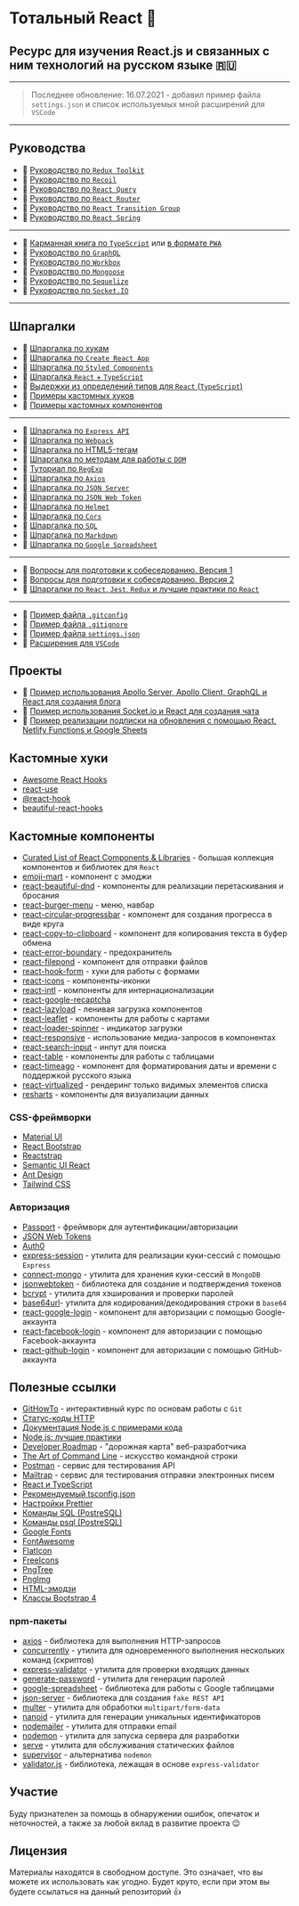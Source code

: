# Тотальный React :metal:

## Ресурс для изучения React.js и связанных с ним технологий на русском языке :ru:

---

> Последнее обновление: 16.07.2021 - добавил пример файла `settings.json` и список используемых мной расширений для `VSCode`

---

## Руководства

- :page_with_curl: [Руководство по `Redux Toolkit`](./md/redux-toolkit.md)
- :page_with_curl: [Руководство по `Recoil`](./md/recoil.md)
- :page_with_curl: [Руководство по `React Query`](./md/react-query.md)
- :page_with_curl: [Руководство по `React Router`](./md/react-router.md)
- :page_with_curl: [Руководство по `React Transition Group`](./md/react-transition-group.md)
- :page_with_curl: [Руководство по `React Spring`](./md/react-spring.md)

---

- :page_with_curl: [Карманная книга по `TypeScript`](./md/ts.md) или [в формате `PWA`](https://typescript-handbook.ru/)
- :page_with_curl: [Руководство по `GraphQL`](./md/graphql.md)
- :page_with_curl: [Руководство по `Workbox`](./md/wb/wb.md)
- :page_with_curl: [Руководство по `Mongoose`](./md/mongoose.md)
- :page_with_curl: [Руководство по `Sequelize`](./md/sequelize.md)
- :page_with_curl: [Руководство по `Socket.IO`](./md/socket/README.md)

---

## Шпаргалки

- :memo: [Шпаргалка по хукам](./md/hooks.md)
- :memo: [Шпаргалка по `Create React App`](./md/create-react-app.md)
- :memo: [Шпаргалка по `Styled Components`](./md/styled-components.md)
- :memo: [Шпаргалка `React` + `TypeScript`](./md/react-typescript.md)
- :memo: [Выдержки из определений типов для `React` (`TypeScript`)](./md/react-types.md)
- :memo: [Примеры кастомных хуков](./md/custom-hooks.md)
- :memo: [Примеры кастомных компонентов](./md/custom-components.md)

---

- :memo: [Шпаргалка по `Express API`](./md/express-api.md)
- :memo: [Шпаргалка по `Webpack`](./md/webpack.md)
- :memo: [Шпаргалка по HTML5-тегам](./md/html5.md)
- :memo: [Шпаргалка по методам для работы с `DOM`](./md/js-dom.md)
- :memo: [Туториал по `RegExp`](./md/regexp/regexp.md)
- :memo: [Шпаргалка по `Axios`](./md/axios.md)
- :memo: [Шпаргалка по `JSON Server`](./md/json-server/README.md)
- :memo: [Шпаргалка по `JSON Web Token`](./md/jsonwebtoken.md)
- :memo: [Шпаргалка по `Helmet`](./md/helmet.md)
- :memo: [Шпаргалка по `Cors`](./md/cors.md)
- :memo: [Шпаргалка по `SQL`](./md/sql.md)
- :memo: [Шпаргалка по `Markdown`](./md/markdown.md)
- :memo: [Шпаргалка по `Google Spreadsheet`](./md/google-spreadsheet.md)

---

- :page_with_curl: [Вопросы для подготовки к собеседованию. Версия 1](./md/questions.md)
- :page_with_curl: [Вопросы для подготовки к собеседованию. Версия 2](./md/questions-v2.md)
- :memo: [Шпаргалки по `React`, `Jest`, `Redux` и лучшие практики по `React`](./md/cheatsheets-bestpractices.md)

---

- :floppy_disk: [Пример файла `.gitconfig`](./assets/.gitconfig)
- :floppy_disk: [Пример файла `.gitignore`](./assets/.gitignore)
- :floppy_disk: [Пример файла `settings.json`](./assets/settings.json)
- :memo: [Расширения для `VSCode`](./md/extensions.md)

## Проекты

- :link: [Пример использования Apollo Server, Apollo Client, GraphQL и React для создания блога](https://github.com/harryheman/Apollo-GraphQL-React-Social-App)
- :link: [Пример использования Socket.io и React для создания чата](https://github.com/harryheman/Socket.io-React-Chat-App)
- :link: [Пример реализации подписки на обновления с помощью React, Netlify Functions и Google Sheets](https://github.com/harryheman/Mail-List)

## Кастомные хуки

- [Awesome React Hooks](https://github.com/rehooks/awesome-react-hooks)
- [react-use](https://github.com/streamich/react-use)
- [@react-hook](https://www.npmjs.com/search?q=%40react-hook)
- [beautiful-react-hooks](https://github.com/beautifulinteractions/beautiful-react-hooks)

## Кастомные компоненты

- [Curated List of React Components & Libraries](https://github.com/brillout/awesome-react-components) - большая коллекция компонентов и библиотек для `React`
- [emoji-mart](https://github.com/missive/emoji-mart) - компонент с эмоджи
- [react-beautiful-dnd](https://github.com/vtereshyn/react-beautiful-dnd-ru) - компоненты для реализации перетаскивания и бросания
- [react-burger-menu](https://www.npmjs.com/package/react-burger-menu) - меню, навбар
- [react-circular-progressbar](https://www.npmjs.com/package/react-circular-progressbar) - компонент для создания прогресса в виде круга
- [react-copy-to-clipboard](https://www.npmjs.com/package/react-copy-to-clipboard) - компонент для копирования текста в буфер обмена
- [react-error-boundary](https://www.npmjs.com/package/react-error-boundary) - предохранитель
- [react-filepond](https://github.com/pqina/react-filepond) - компонент для отправки файлов
- [react-hook-form](https://react-hook-form.com/ru/) - хуки для работы с формами
- [react-icons](https://react-icons.github.io/react-icons/) - компоненты-иконки
- [react-intl](https://formatjs.io/) - компоненты для интернационализации
- [react-google-recaptcha](https://www.npmjs.com/package/react-google-recaptcha)
- [react-lazyload](https://www.npmjs.com/package/react-lazyload) - ленивая загрузка компонентов
- [react-leaflet](https://react-leaflet.js.org/) - компоненты для работы с картами
- [react-loader-spinner](https://www.npmjs.com/package/react-loader-spinner) - индикатор загрузки
- [react-responsive](https://www.npmjs.com/package/react-responsive) - использование медиа-запросов в компонентах
- [react-search-input](https://www.npmjs.com/package/react-search-input) - инпут для поиска
- [react-table](https://react-table.tanstack.com/) - компоненты для работы с таблицами
- [react-timeago](https://www.npmjs.com/package/react-timeago) - компонент для форматирования даты и времени с поддержкой русского языка
- [react-virtualized](https://bvaughn.github.io/react-virtualized/#/components/List) - рендеринг только видимых элементов списка
- [resharts](https://recharts.org/en-US) - компоненты для визуализации данных

### CSS-фреймворки

- [Material UI](https://material-ui.com/ru/)
- [React Bootstrap](https://react-bootstrap.github.io/)
- [Reactstrap](https://reactstrap.github.io/)
- [Semantic UI React](https://react.semantic-ui.com/)
- [Ant Design](https://ant.design/docs/react/introduce)
- [Tailwind CSS](https://tailwindcss.com/)

### Авторизация

- [Passport](http://www.passportjs.org/) - фреймворк для аутентификации/авторизации
- [JSON Web Tokens](https://jwt.io/)
- [Auth0](https://auth0.com/)
- [express-session](https://www.npmjs.com/package/express-session) - утилита для реализации куки-сессий с помощью `Express`
- [connect-mongo](https://www.npmjs.com/package/connect-mongo) - утилита для хранения куки-сессий в `MongoDB`
- [jsonwebtoken](https://github.com/auth0/node-jsonwebtoken) - библиотека для создание и подтверждения токенов
- [bcrypt](https://www.npmjs.com/package/bcrypt) - утилита для хэширования и проверки паролей
- [base64url](https://www.npmjs.com/package/base64url)- утилита для кодирования/декодирования строки в `base64`
- [react-google-login](https://www.npmjs.com/package/react-google-login) - компонент для авторизации с помощью Google-аккаунта
- [react-facebook-login](https://github.com/keppelen/react-facebook-login) - компонент для авторизации с помощью Facebook-аккаунта
- [react-github-login](https://github.com/checkr/react-github-login) - компонент для авторизации с помощью GitHub-аккаунта

## Полезные ссылки

- [GitHowTo](https://githowto.com/ru) - интерактивный курс по основам работы с `Git`
- [Статус-коды HTTP](https://httpstatuses.com/)
- [Документация Node.js с примерами кода](https://nodejsdev.ru/doc/)
- [Node.js: лучшие практики](https://github.com/goldbergyoni/nodebestpractices/blob/master/README.russian.md)
- [Developer Roadmap](https://github.com/kamranahmedse/developer-roadmap) - "дорожная карта" веб-разработчика
- [The Art of Command Line](https://github.com/jlevy/the-art-of-command-line) - искусство командной строки
- [Postman](https://www.postman.com/) - сервис для тестирования API
- [Mailtrap](https://mailtrap.io/) - сервис для тестирования отправки электронных писем
- [React и TypeScript](https://reactdev.ru/types/)
- [Рекомендуемый tsconfig.json](https://www.npmjs.com/package/@tsconfig/recommended)
- [Настройки Prettier](https://prettier.io/docs/en/options.html)
- [Команды SQL (PostreSQL)](https://postgrespro.ru/docs/postgresql/13/sql-commands)
- [Команды psql (PostreSQL)](https://postgrespro.ru/docs/postgresql/13/app-psql)
- [Google Fonts](https://fonts.google.com/)
- [FontAwesome](https://fontawesome.com/)
- [FlatIcon](https://www.flaticon.com/)
- [FreeIcons](https://freeicons.io/)
- [PngTree](https://pngtree.com/)
- [PngImg](http://pngimg.com/)
- [HTML-эмодзи](https://www.w3schools.com/charsets/ref_emoji.asp)
- [Классы Bootstrap 4](https://www.w3schools.com/bootstrap4/bootstrap_ref_all_classes.asp)

### npm-пакеты

- [axios](https://github.com/axios/axios) - библиотека для выполнения HTTP-запросов
- [concurrently](https://www.npmjs.com/package/concurrently) - утилита для одновременного выполнения нескольких команд (скриптов)
- [express-validator](https://express-validator.github.io/docs/) - утилита для проверки входящих данных
- [generate-password](https://www.npmjs.com/package/generate-password) - утилита для генерации паролей
- [google-spreadsheet](https://theoephraim.github.io/node-google-spreadsheet/#/) - библиотека для работы с Google таблицами
- [json-server](https://github.com/typicode/json-server) - библиотека для создания `fake REST API`
- [multer](https://github.com/expressjs/multer/blob/master/doc/README-ru.md) - утилита для обработки `multipart/form-data`
- [nanoid](https://www.npmjs.com/package/nanoid) - утилита для генерации уникальных идентификаторов
- [nodemailer](https://nodemailer.com/) - утилита для отправки email
- [nodemon](https://www.npmjs.com/package/nodemon) - утилита для запуска сервера для разработки
- [serve](https://www.npmjs.com/package/serve) - утилита для обслуживания статических файлов
- [supervisor](https://www.npmjs.com/package/supervisor) -
  альтернатива `nodemon`
- [validator.js](https://github.com/validatorjs/validator.js) - библиотека, лежащая в основе `express-validator`

## Участие

Буду признателен за помощь в обнаружении ошибок, опечаток и неточностей, а также за любой вклад в развитие проекта :wink:

## Лицензия

Материалы находятся в свободном доступе. Это означает, что вы можете их использовать как угодно. Будет круто, если при этом вы будете ссылаться на данный репозиторий :thumbsup:
